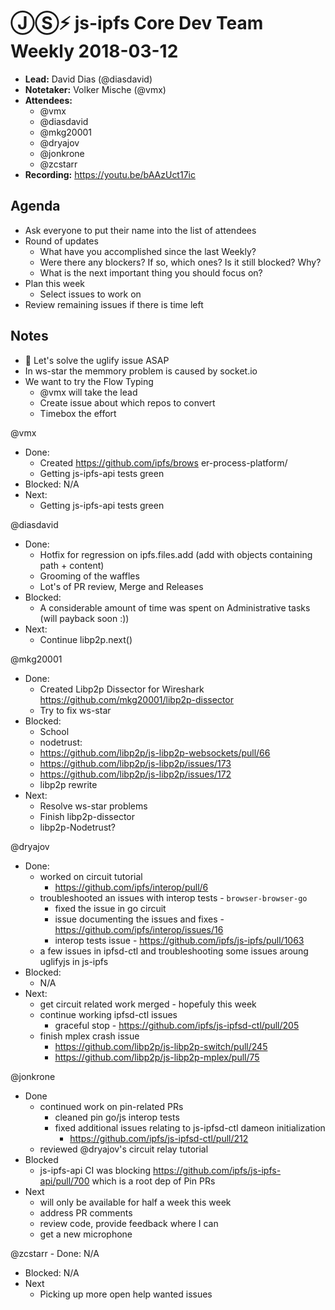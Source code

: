 # ⒿⓈ⚡️  js-ipfs Core Dev Team Weekly 2018-03-12

- **Lead:** David Dias (@diasdavid)
- **Notetaker:** Volker Mische (@vmx)
- **Attendees:**
  - @vmx
  - @diasdavid
  - @mkg20001
  - @dryajov
  - @jonkrone
  - @zcstarr
- **Recording:** https://youtu.be/bAAzUct17ic

## Agenda

- Ask everyone to put their name into the list of attendees
- Round of updates
  - What have you accomplished since the last Weekly?
  - Were there any blockers? If so, which ones? Is it still blocked? Why?
  - What is the next important thing you should focus on?
- Plan this week
  - Select issues to work on
- Review remaining issues if there is time left


## Notes

- 🌟 Let's solve the uglify issue ASAP
- In ws-star the memmory problem is caused by socket.io
- We want to try the Flow Typing
  - @vmx will take the lead
  - Create issue about which repos to convert
  - Timebox the effort

@vmx
 - Done:
   - Created https://github.com/ipfs/brows	er-process-platform/
   - Getting js-ipfs-api tests green
 - Blocked: N/A
 - Next:
   - Getting js-ipfs-api tests green
   
@diasdavid
 - Done:
   - Hotfix for regression on ipfs.files.add (add with objects containing path + content)
   - Grooming of the waffles
   - Lot's of PR review, Merge and Releases
 - Blocked:
   - A considerable amount of time was spent on Administrative tasks (will payback soon :))
 - Next:
   - Continue libp2p.next()

@mkg20001
 - Done:
   - Created Libp2p Dissector for Wireshark https://github.com/mkg20001/libp2p-dissector
   - Try to fix ws-star
 - Blocked:
   - School
   - nodetrust:
    - https://github.com/libp2p/js-libp2p-websockets/pull/66
    - https://github.com/libp2p/js-libp2p/issues/173
    - https://github.com/libp2p/js-libp2p/issues/172
    - libp2p rewrite
 - Next:
   - Resolve ws-star problems
   - Finish libp2p-dissector
   - libp2p-Nodetrust?

@dryajov
 - Done:
   - worked on circuit tutorial
     - https://github.com/ipfs/interop/pull/6
   - troubleshooted an issues with interop tests - `browser-browser-go`
     - fixed the issue in go circuit
     - issue documenting the issues and fixes - https://github.com/ipfs/interop/issues/16
     - interop tests issue - https://github.com/ipfs/js-ipfs/pull/1063
   - a few issues in ipfsd-ctl and troubleshooting some issues aroung uglifyjs in js-ipfs
 - Blocked:
   - N/A
 - Next:
   - get circuit related work merged - hopefuly this week
   - continue working ipfsd-ctl issues
     - graceful stop - https://github.com/ipfs/js-ipfsd-ctl/pull/205
   - finish mplex crash issue
     - https://github.com/libp2p/js-libp2p-switch/pull/245
     - https://github.com/libp2p/js-libp2p-mplex/pull/75
 
@jonkrone
  - Done
    - continued work on pin-related PRs
      - cleaned pin go/js interop tests
      - fixed additional issues relating to js-ipfsd-ctl dameon initialization
        - https://github.com/ipfs/js-ipfsd-ctl/pull/212
    - reviewed @dryajov's circuit relay tutorial
  - Blocked
    - js-ipfs-api CI was blocking https://github.com/ipfs/js-ipfs-api/pull/700 which is a root dep of Pin PRs
  - Next
 	  - will only be available for half a week this week
    - address PR comments
    - review code, provide feedback where I can
    - get a new microphone

@zcstarr
	- Done: N/A
  - Blocked: N/A
  - Next
    - Picking up more open help wanted issues
 
